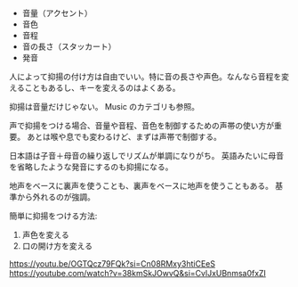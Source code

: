 - 音量（アクセント）
- 音色
- 音程
- 音の長さ（スタッカート）
- 発音

人によって抑揚の付け方は自由でいい。特に音の長さや声色。なんなら音程を変えることもあるし、キーを変えるのはよくある。

抑揚は音量だけじゃない。
Music のカテゴリも参照。

声で抑揚をつける場合、音量や音程、音色を制御するための声帯の使い方が重要。
あとは喉や息でも変わるけど、まずは声帯で制御する。

日本語は子音＋母音の繰り返しでリズムが単調になりがち。
英語みたいに母音を省略したような発音にするのも抑揚になる。

地声をベースに裏声を使うことも、裏声をベースに地声を使うこともある。
基準から外れるのが強調。

簡単に抑揚をつける方法:

1. 声色を変える
2. 口の開け方を変える

https://youtu.be/OGTQcz79FQk?si=Cn08RMxy3htiCEeS
https://youtube.com/watch?v=38kmSkJOwvQ&si=CvlJxUBnmsa0fxZI
